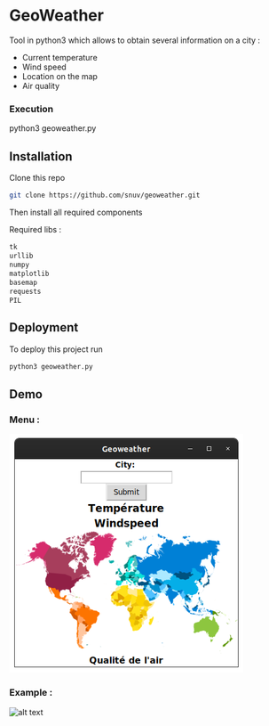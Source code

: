 # GeoWeather
Tool in python3 which allows to obtain several information on a city :
- Current temperature
- Wind speed
- Location on the map
- Air quality

### Execution
python3 geoweather.py
## Installation

Clone this repo
```bash
git clone https://github.com/snuv/geoweather.git
```


Then install all required components 

Required libs :
```
tk 
urllib 
numpy 
matplotlib 
basemap 
requests
PIL
```
    
## Deployment

To deploy this project run

```bash
python3 geoweather.py
```


## Demo

### Menu :
![alt text](/examples/menu.png)

### Example :
![alt text](/examples/example.png)
